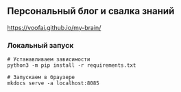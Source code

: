 Персональный блог и свалка знаний
---
https://voofai.github.io/my-brain/

### Локальный запуск
```shell
# Устанавливаем зависимости
python3 -m pip install -r requirements.txt

# Запускаем в браузере
mkdocs serve -a localhost:8085
```
